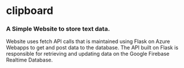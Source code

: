 # clipboard


### A Simple Website to store text data.

Website uses fetch API calls that is maintained using Flask on Azure Webapps to get and post data to the database. The API built on Flask is responsible for retrieving and updating data on the Google Firebase Realtime Database.
